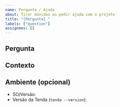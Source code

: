 ```yaml
---
name: Pergunta / Ajuda
about: Tirar dúvidas ou pedir ajuda com o projeto
title: "[Pergunta] "
labels: ["question"]
assignees: []
---
```


## Pergunta

<!-- Escreva sua dúvida de forma clara e objetiva. -->

## Contexto

<!-- O que você já tentou? Anexe código, logs ou links úteis. -->

## Ambiente (opcional)

- SO/Versão:
- Versão da Tenda (`tenda --version`):
